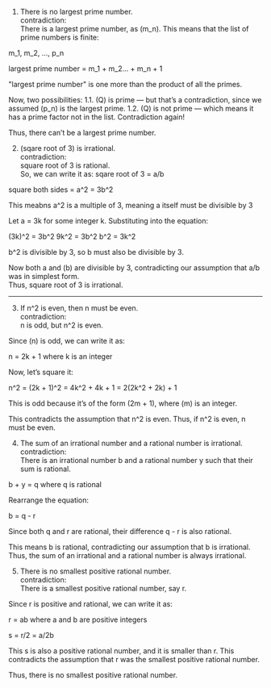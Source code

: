 
 1. There is no largest prime number.  
contradiction:  
There is a largest prime number, as (m_n). This means that the list of prime numbers is finite:  

m_1, m_2, ..., p_n

largest prime number = m_1 + m_2... + m_n + 1

"largest prime number" is one more than the product of all the primes.  


Now, two possibilities:
1.1. (Q) is prime — but that’s a contradiction, since we assumed (p_n) is the largest prime.
1.2. (Q) is not prime — which means it has a prime factor not in the list. Contradiction again!

Thus, there can’t be a largest prime number. 



 2. (sqare root of 3) is irrational.  
contradiction:  
square root of 3 is rational.  
So, we can write it as:
sqare root of 3 = a/b

square both sides = a^2 = 3b^2

This meabns a^2 is a multiple of 3, meaning a itself must be divisible by 3

Let a = 3k for some integer k. Substituting into the equation:

(3k)^2 = 3b^2 
9k^2 = 3b^2 
b^2 = 3k^2

b^2 is divisible by 3, so b must also be divisible by 3.  

Now both a and (b) are divisible by 3, contradicting our assumption that a/b was in simplest form.  
Thus, square root of 3 is irrational. 

---

 3. If n^2 is even, then n must be even.  
contradiction:  
n is odd, but n^2 is even.

Since (n) is odd, we can write it as:

n = 2k + 1  where k is an integer

Now, let’s square it:

n^2 = (2k + 1)^2 = 4k^2 + 4k + 1 = 2(2k^2 + 2k) + 1

This is odd because it’s of the form (2m + 1), where (m) is an integer.  

This contradicts the assumption that n^2 is even. Thus, if n^2 is even, n must be even. 



 4. The sum of an irrational number and a rational number is irrational.  
contradiction:  
There is an irrational number b and a rational number y such that their sum is rational.  

b + y = q where q is rational


Rearrange the equation:

b = q - r

Since both q and r are rational, their difference q - r is also rational.

This means b is rational, contradicting our assumption that b is irrational. Thus, the sum of an irrational and a rational number is always irrational. 



 5. There is no smallest positive rational number.  
contradiction:  
There is a smallest positive rational number, say r.  

Since r is positive and rational, we can write it as:

r = ab where a and b are positive integers




s = r/2 = a/2b

This s is also a positive rational number, and it is smaller than r. This contradicts the assumption that r was the smallest positive rational number.

Thus, there is no smallest positive rational number. 

